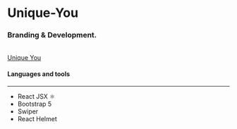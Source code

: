 # Unique-You 
### Branding & Development.  
<br/>
<a href="https://unique-you.us/">Unique You</a>
<!-- ![Insert Image Link Here]() -->


<br/>

#### Languages and tools 
---

* React JSX ⚛
* Bootstrap 5
* Swiper
* React Helmet
